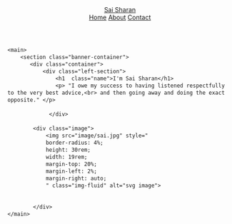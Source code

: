 <!DOCTYPE html>
<html lang="en">
<head>
    <meta charset="UTF-8">
    <meta http-equiv="X-UA-Compatible" content="IE=edge">
    <meta name="viewport" content="width=device-width, initial-scale=1.0">
    <title>Sai Sharan</title>
    <link rel="preconnect" href="https://fonts.googleapis.com">
<link rel="preconnect" href="https://fonts.gstatic.com" crossorigin>
<link href="https://fonts.googleapis.com/css2?family=Rubik:wght@700&display=swap" rel="stylesheet">
    <link rel="stylesheet" href="style.css">
</head>
<body>
    <header>
        <div class="container"> 
            <a href="#">Sai Sharan</a>
            <nav>
                <a href="#">Home</a>
                <a href="#">About</a>
                <a href="#">Contact</a>
            </nav>
        </div>
    </header>


    <main>
        <section class="banner-container">
           <div class="container">
               <div class="left-section">
                   <h1  class="name">I'm Sai Sharan</h1>
                   <p> "I owe my success to having listened respectfully to the very best advice,<br> and then going away and doing the exact opposite." </p>

                 </div>

            <div class="image">
                <img src="image/sai.jpg" style="
                border-radius: 4%;
                height: 30rem;
                width: 19rem;
                margin-top: 20%;
                margin-left: 2%;
                margin-right: auto;
                " class="img-fluid" alt="svg image">
                                            
                                                                
            </div>
    </main>
</body>
</html>

